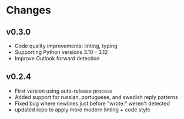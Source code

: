 # Changes

## v0.3.0

* Code quality improvements: linting, typing
* Supporting Python versions 3.10 - 3.12
* Improve Outlook forward detection

## v0.2.4

* First version using auto-release process
* Added support for russian, portuguese, and swedish reply patterns
* Fixed bug where newlines just before "wrote:" weren't detected
* updated repo to apply more modern linting + code style

